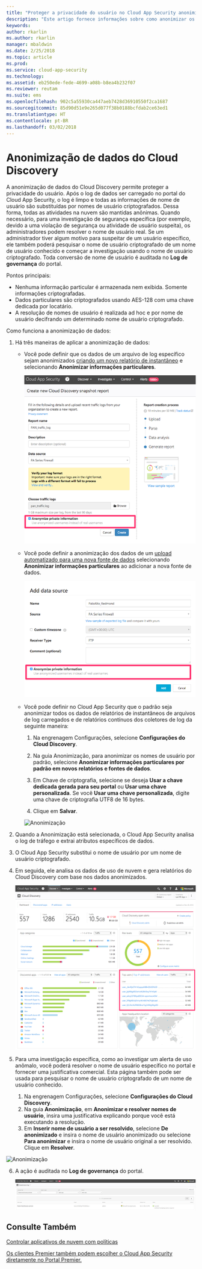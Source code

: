 ```yaml
---
title: "Proteger a privacidade do usuário no Cloud App Security anonimizando dados | Microsoft Docs"
description: "Este artigo fornece informações sobre como anonimizar os nomes de usuário nos dados do Cloud Discovery."
keywords: 
author: rkarlin
ms.author: rkarlin
manager: mbaldwin
ms.date: 2/25/2018
ms.topic: article
ms.prod: 
ms.service: cloud-app-security
ms.technology: 
ms.assetid: eb250ede-fede-4699-a08b-b8ea4b232f07
ms.reviewer: reutam
ms.suite: ems
ms.openlocfilehash: 902c5a55930ca447aeb7428d36910550f2ca1687
ms.sourcegitcommit: 85d90d51e9e265d077f38b0188bcfdab2ce63ed1
ms.translationtype: HT
ms.contentlocale: pt-BR
ms.lasthandoff: 03/02/2018
---
```

# <a name="cloud-discovery-data-anonymization"></a>Anonimização de dados do Cloud Discovery

A anonimização de dados do Cloud Discovery permite proteger a privacidade do usuário. Após o log de dados ser carregado no portal do Cloud App Security, o log é limpo e todas as informações de nome de usuário são substituídas por nomes de usuário criptografados. Dessa forma, todas as atividades na nuvem são mantidas anônimas. Quando necessário, para uma investigação de segurança específica (por exemplo, devido a uma violação de segurança ou atividade de usuário suspeita), os administradores podem resolver o nome de usuário real. Se um administrador tiver algum motivo para suspeitar de um usuário específico, ele também poderá pesquisar o nome de usuário criptografado de um nome de usuário conhecido e começar a investigação usando o nome de usuário criptografado. Toda conversão de nome de usuário é auditada no **Log de governança** do portal.

Pontos principais:
-   Nenhuma informação particular é armazenada nem exibida. Somente informações criptografadas.
-   Dados particulares são criptografados usando AES-128 com uma chave dedicada por locatário.
-   A resolução de nomes de usuário é realizada ad hoc e por nome de usuário decifrando um determinado nome de usuário criptografado.


Como funciona a anonimização de dados:

1.  Há três maneiras de aplicar a anonimização de dados: 
    
    - Você pode definir que os dados de um arquivo de log específico sejam anonimizados [criando um novo relatório de instantâneo](create-snapshot-cloud-discovery-reports.md) e selecionando **Anonimizar informações particulares**.

      ![Torne anônimos dados de instantâneo](./media/anonymize-log.png)

    - Você pode definir a anonimização dos dados de um [upload automatizado para uma nova fonte de dados](configure-automatic-log-upload-for-continuous-reports.md) selecionando **Anonimizar informações particulares** ao adicionar a nova fonte de dados.  
  
      ![Torne anônimos dados de log](./media/anonymize-autolog.png)

    - Você pode definir no Cloud App Security que o padrão seja anonimizar todos os dados de relatórios de instantâneos de arquivos de log carregados e de relatórios contínuos dos coletores de log da seguinte maneira:
     
        1. Na engrenagem Configurações, selecione **Configurações do Cloud Discovery**.
     
        2. Na guia Anonimização, para anonimizar os nomes de usuário por padrão, selecione **Anonimizar informações particulares por padrão em novos relatórios e fontes de dados**.

        3. Em Chave de criptografia, selecione se deseja **Usar a chave dedicada gerada para seu portal** ou **Usar uma chave personalizada**. Se você **Usar uma chave personalizada**, digite uma chave de criptografia UTF8 de 16 bytes.
        4. Clique em **Salvar**.
 
       ![Anonimização](./media/anonymizer1.png)
  

2.  Quando a Anonimização está selecionada, o Cloud App Security analisa o log de tráfego e extrai atributos específicos de dados.
3.  O Cloud App Security substitui o nome de usuário por um nome de usuário criptografado.
4.  Em seguida, ele analisa os dados de uso de nuvem e gera relatórios do Cloud Discovery com base nos dados anonimizados.
 
    ![Torne anônimo o painel do Cloud Discovery](./media/anonymize-dashboard.png)
 
5.  Para uma investigação específica, como ao investigar um alerta de uso anômalo, você poderá resolver o nome de usuário específico no portal e fornecer uma justificativa comercial. Esta página também pode ser usada para pesquisar o nome de usuário criptografado de um nome de usuário conhecido. 

    1. Na engrenagem Configurações, selecione **Configurações do Cloud Discovery**.
    2. Na guia **Anonimização**, em **Anonimizar e resolver nomes de usuário**, insira uma justificativa explicando porque você está executando a resolução.
    3. Em **Inserir nome de usuário a ser resolvido**, selecione **De anonimizado** e insira o nome de usuário anonimizado ou selecione **Para anonimizar** e insira o nome de usuário original a ser resolvido. Clique em **Resolver**. 

   ![Anonimização](./media/anonymizer.png)

6.  A ação é auditada no **Log de governança** do portal. 

     ![Anonimização](./media/anonymize-gov-log.png)




  
      
## <a name="see-also"></a>Consulte Também  
[Controlar aplicativos de nuvem com políticas](control-cloud-apps-with-policies.md)   

[Os clientes Premier também podem escolher o Cloud App Security diretamente no Portal Premier.](https://premier.microsoft.com/)  
    
      
  
